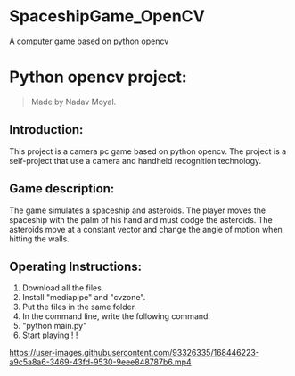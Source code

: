 # SpaceshipGame_OpenCV
A computer game based on python opencv
# Python opencv project:
>Made by Nadav Moyal.  

## Introduction:
This project is a camera pc game based on python opencv.
The project is a self-project that use a camera and handheld recognition technology.

## Game description:
The game simulates a spaceship and asteroids.
The player moves the spaceship with the palm of his hand and must dodge the asteroids.
The asteroids move at a constant vector and change the angle of motion when hitting the walls.

## Operating Instructions:
1. Download all the files.
2. Install "mediapipe" and "cvzone". 
3. Put the files in the same folder.
4. In the command line, write the following command:
5. "python main.py"
6. Start playing  ! !



https://user-images.githubusercontent.com/93326335/168446223-a9c5a8a6-3469-43fd-9530-9eee848787b6.mp4

